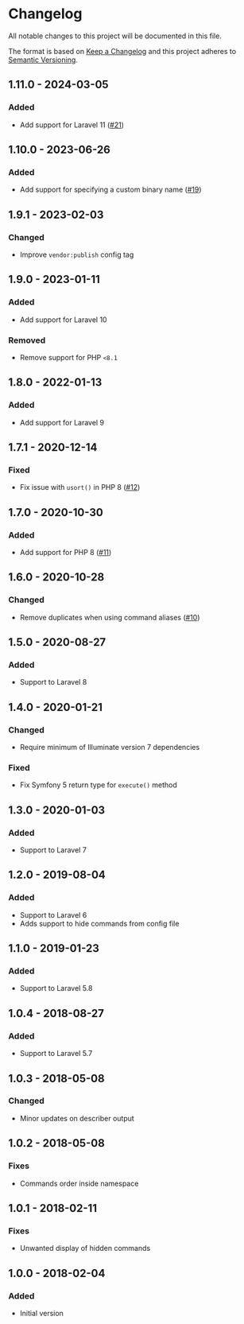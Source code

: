 # Changelog

All notable changes to this project will be documented in this file.

The format is based on [Keep a Changelog](https://keepachangelog.com)
and this project adheres to [Semantic Versioning](https://semver.org).

## 1.11.0 - 2024-03-05

### Added
- Add support for Laravel 11 ([#21](https://github.com/nunomaduro/laravel-console-summary/pull/21))

## 1.10.0 - 2023-06-26

### Added
- Add support for specifying a custom binary name ([#19](https://github.com/nunomaduro/laravel-console-summary/pull/19))

## 1.9.1 - 2023-02-03

### Changed
- Improve `vendor:publish` config tag

## 1.9.0 - 2023-01-11

### Added
- Add support for Laravel 10

### Removed
- Remove support for PHP `<8.1`

## 1.8.0 - 2022-01-13

### Added
- Add support for Laravel 9

## 1.7.1 - 2020-12-14
### Fixed
- Fix issue with `usort()` in PHP 8 ([#12](https://github.com/nunomaduro/laravel-console-summary/pull/12))

## 1.7.0 - 2020-10-30
### Added
- Add support for PHP 8 ([#11](https://github.com/nunomaduro/laravel-console-summary/pull/11))

## 1.6.0 - 2020-10-28
### Changed
- Remove duplicates when using command aliases ([#10](https://github.com/nunomaduro/laravel-console-summary/pull/10))

## 1.5.0 - 2020-08-27
### Added
- Support to Laravel 8

## 1.4.0 - 2020-01-21
### Changed
- Require minimum of Illuminate version 7 dependencies

### Fixed
- Fix Symfony 5 return type for `execute()` method

## 1.3.0 - 2020-01-03
### Added
- Support to Laravel 7

## 1.2.0 - 2019-08-04
### Added
- Support to Laravel 6
- Adds support to hide commands from config file

## 1.1.0 - 2019-01-23
### Added
- Support to Laravel 5.8

## 1.0.4 - 2018-08-27
### Added
- Support to Laravel 5.7

## 1.0.3 - 2018-05-08
### Changed
- Minor updates on describer output

## 1.0.2 - 2018-05-08
### Fixes
- Commands order inside namespace

## 1.0.1 - 2018-02-11
### Fixes
- Unwanted display of hidden commands

## 1.0.0 - 2018-02-04
### Added
- Initial version
